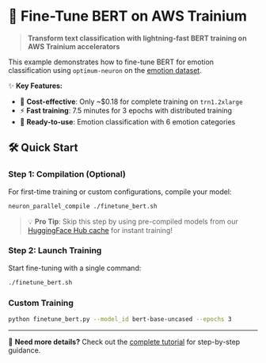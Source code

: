 # 🚀 Fine-Tune BERT on AWS Trainium

> **Transform text classification with lightning-fast BERT training on AWS Trainium accelerators**

This example demonstrates how to fine-tune BERT for emotion classification using `optimum-neuron` on the [emotion dataset](https://huggingface.co/datasets/dair-ai/emotion).

✨ **Key Features:**
- 🎯 **Cost-effective**: Only ~$0.18 for complete training on `trn1.2xlarge`
- ⚡ **Fast training**: 7.5 minutes for 3 epochs with distributed training
- 🔧 **Ready-to-use**: Emotion classification with 6 emotion categories

## 🛠️ Quick Start

### Step 1: Compilation (Optional)

For first-time training or custom configurations, compile your model:

```bash
neuron_parallel_compile ./finetune_bert.sh
```

> 💡 **Pro Tip**: Skip this step by using pre-compiled models from our [HuggingFace Hub cache](https://huggingface.co/aws-neuron/optimum-neuron-cache) for instant training!

### Step 2: Launch Training

Start fine-tuning with a single command:

```bash
./finetune_bert.sh
```

### Custom Training

```bash
python finetune_bert.py --model_id bert-base-uncased --epochs 3
```

---

📖 **Need more details?** Check out the [complete tutorial](https://huggingface.co/docs/optimum-neuron/training_tutorials/finetune_bert) for step-by-step guidance.
